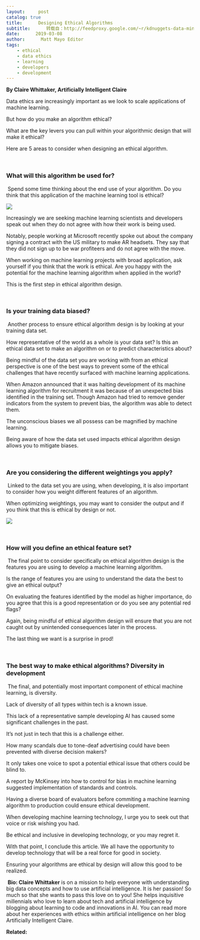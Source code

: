 ```yaml
---
layout:     post
catalog: true
title:      Designing Ethical Algorithms
subtitle:      转载自：http://feedproxy.google.com/~r/kdnuggets-data-mining-analytics/~3/nB1e-JgL21k/designing-ethical-algorithms.html
date:      2019-03-08
author:      Matt Mayo Editor
tags:
    - ethical
    - data ethics
    - learning
    - developers
    - development
---
```


**By Claire Whittaker, Artificially Intelligent Claire**

Data ethics are increasingly important as we look to scale applications of machine learning.

But how do you make an algorithm ethical?

What are the key levers you can pull within your algorithmic design that will make it ethical?

Here are 5 areas to consider when designing an ethical algorithm.

 

### What will this algorithm be used for?

 Spend some time thinking about the end use of your algorithm. Do you think that this application of the machine learning tool is ethical?

![](https://i.ibb.co/znqCPpn/image2.jpg)


Increasingly we are seeking machine learning scientists and developers speak out when they do not agree with how their work is being used.

Notably, people working at Microsoft recently spoke out about the company signing a contract with the US military to make AR headsets. They say that they did not sign up to be war profiteers and do not agree with the move.  

When working on machine learning projects with broad application, ask yourself if you think that the work is ethical. Are you happy with the potential for the machine learning algorithm when applied in the world?

This is the first step in ethical algorithm design.

 

### Is your training data biased?

 Another process to ensure ethical algorithm design is by looking at your training data set.

How representative of the world as a whole is your data set? Is this an ethical data set to make an algorithm on or to predict characteristics about?

Being mindful of the data set you are working with from an ethical perspective is one of the best ways to prevent some of the ethical challenges that have recently surfaced with machine learning applications.

When Amazon announced that it was halting development of its machine learning algorithm for recruitment it was because of an unexpected bias identified in the training set. Though Amazon had tried to remove gender indicators from the system to prevent bias, the algorithm was able to detect them.

The unconscious biases we all possess can be magnified by machine learning. 

Being aware of how the data set used impacts ethical algorithm design allows you to mitigate biases.

 

### Are you considering the different weightings you apply?

 Linked to the data set you are using, when developing, it is also important to consider how you weight different features of an algorithm.

When optimizing weightings, you may want to consider the output and if you think that this is ethical by design or not. 

![](https://i.ibb.co/bKMFVtw/image1.jpg)


 

### How will you define an ethical feature set?

 The final point to consider specifically on ethical algorithm design is the features you are using to develop a machine learning algorithm.

Is the range of features you are using to understand the data the best to give an ethical output?

On evaluating the features identified by the model as higher importance, do you agree that this is a good representation or do you see any potential red flags?

Again, being mindful of ethical algorithm design will ensure that you are not caught out by unintended consequences later in the process.

The last thing we want is a surprise in prod!

 

### The best way to make ethical algorithms? Diversity in development

 The final, and potentially most important component of ethical machine learning, is diversity.

Lack of diversity of all types within tech is a known issue.

This lack of a representative sample developing AI has caused some significant challenges in the past. 

It’s not just in tech that this is a challenge either.

How many scandals due to tone-deaf advertising could have been prevented with diverse decision makers?

It only takes one voice to spot a potential ethical issue that others could be blind to. 

A report by McKinsey into how to control for bias in machine learning suggested implementation of standards and controls.

Having a diverse board of evaluators before commiting a machine learning algorithm to production could ensure ethical development.

When developing machine learning technology, I urge you to seek out that voice or risk wishing you had.

Be ethical and inclusive in developing technology, or you may regret it.

With that point, I conclude this article. We all have the opportunity to develop technology that will be a real force for good in society.

Ensuring your algorithms are ethical by design will allow this good to be realized.

 **Bio: Claire Whittaker** is on a mission to help everyone with understanding big data concepts and how to use artificial intelligence. It is her passion! So much so that she wants to pass this love on to you! She helps inquisitive millennials who love to learn about tech and artificial intelligence by blogging about learning to code and innovations in AI. You can read more about her experiences with ethics within artificial intelligence on her blog Artificially Intelligent Claire.

**Related:**



 
